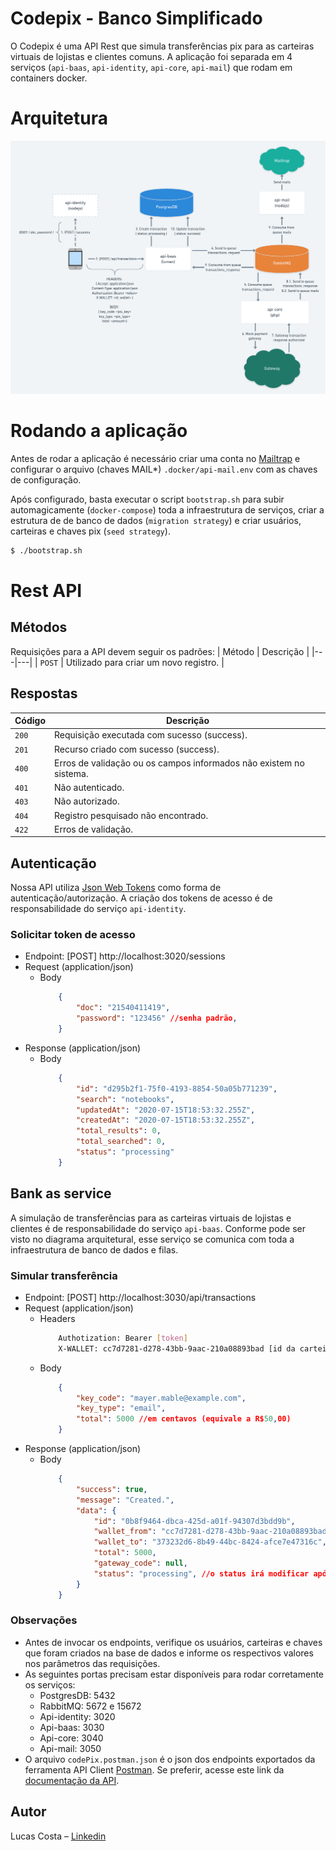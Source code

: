 # Codepix - Banco Simplificado

O Codepix é uma API Rest que simula transferências pix para as carteiras virtuais de
lojistas e clientes comuns. A aplicação foi separada em 4 serviços (`api-baas`, 
`api-identity`, `api-core`, `api-mail`) que rodam em containers docker.

# Arquitetura

![](./.github/assets/codepix-bank-simulator-arch.png)

# Rodando a aplicação
Antes de rodar a aplicação é necessário criar uma conta no [Mailtrap](https://mailtrap.io/) e 
configurar o arquivo (chaves MAIL*) `.docker/api-mail.env` com as chaves de configuração.

Após configurado, basta executar o script `bootstrap.sh` para subir automagicamente (`docker-compose`) 
toda a infraestrutura de serviços, criar a estrutura de de banco de dados (`migration strategy`) e 
criar usuários, carteiras e chaves pix (`seed strategy`).
```sh
$ ./bootstrap.sh
```
# Rest API
## Métodos
Requisições para a API devem seguir os padrões:
| Método | Descrição |
|---|---|
| `POST` | Utilizado para criar um novo registro. |

## Respostas

| Código | Descrição |
|---|---|
| `200` | Requisição executada com sucesso (success).|
| `201` | Recurso criado com sucesso (success).|
| `400` | Erros de validação ou os campos informados não existem no sistema.|
| `401` | Não autenticado.|
| `403` | Não autorizado.|
| `404` | Registro pesquisado não encontrado.|
| `422` | Erros de validação.|

## Autenticação
Nossa API utiliza [Json Web Tokens](https://jwt.io/) como forma de autenticação/autorização.
A criação dos tokens de acesso é de responsabilidade do serviço `api-identity`.

### Solicitar token de acesso
+ Endpoint: [POST] http://localhost:3020/sessions
+ Request (application/json)
    + Body
        ```json
            {
                "doc": "21540411419",
                "password": "123456" //senha padrão,
            }
        ```
+ Response (application/json)
    + Body
        ```json
            {
                "id": "d295b2f1-75f0-4193-8854-50a05b771239",
                "search": "notebooks",
                "updatedAt": "2020-07-15T18:53:32.255Z",
                "createdAt": "2020-07-15T18:53:32.255Z",
                "total_results": 0,
                "total_searched": 0,
                "status": "processing"
            }
        ```

## Bank as service
A simulação de transferências para as carteiras virtuais de lojistas e clientes é de responsabilidade 
do serviço `api-baas`. Conforme pode ser visto no diagrama arquitetural, esse serviço se comunica
com toda a infraestrutura de banco de dados e filas.

### Simular transferência
+ Endpoint: [POST] http://localhost:3030/api/transactions
+ Request (application/json)
    + Headers
        ```sh
            Authotization: Bearer [token]
            X-WALLET: cc7d7281-d278-43bb-9aac-210a08893bad [id da carteira de origem]
        ```
    + Body
        ```json
            {
                "key_code": "mayer.mable@example.com",
                "key_type": "email",
                "total": 5000 //em centavos (equivale a R$50,00)
            }
        ```
+ Response (application/json)
    + Body
        ```json
            {
                "success": true,
                "message": "Created.",
                "data": {
                    "id": "0b8f9464-dbca-425d-a01f-94307d3bdd9b",
                    "wallet_from": "cc7d7281-d278-43bb-9aac-210a08893bad",
                    "wallet_to": "373232d6-8b49-44bc-8424-afce7e47316c",
                    "total": 5000,
                    "gateway_code": null,
                    "status": "processing", //o status irá modificar após ser processado pelos outros serviços (filas)
                }
            }
        ```

### Observações
+ Antes de invocar os endpoints, verifique os usuários, carteiras e chaves que foram criados na base de dados 
e informe os respectivos valores nos parâmetros das requisições.
+ As seguintes portas precisam estar disponíveis para rodar corretamente os serviços:
    + PostgresDB: 5432
    + RabbitMQ: 5672 e 15672
    + Api-identity: 3020
    + Api-baas: 3030
    + Api-core: 3040
    + Api-mail: 3050
+ O arquivo `codePix.postman.json` é o json dos endpoints exportados da ferramenta API Client 
[Postman](https://www.postman.com/). Se preferir, acesse este link da 
[documentação da API](https://documenter.getpostman.com/view/51603/Tzm6jvco).

## Autor
Lucas Costa – [Linkedin](https://www.linkedin.com/in/lucashcruzcosta/)